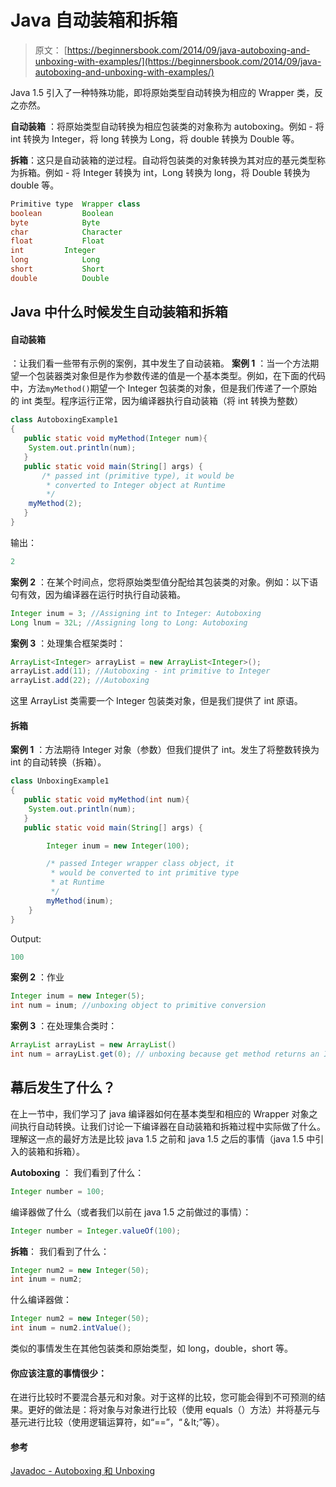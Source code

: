 # Java 自动装箱和拆箱

> 原文： [https://beginnersbook.com/2014/09/java-autoboxing-and-unboxing-with-examples/](https://beginnersbook.com/2014/09/java-autoboxing-and-unboxing-with-examples/)

Java 1.5 引入了一种特殊功能，即将原始类型自动转换为相应的 Wrapper 类，反之亦然。

**自动装箱** ：将原始类型自动转换为相应包装类的对象称为 autoboxing。例如 - 将 int 转换为 Integer，将 long 转换为 Long，将 double 转换为 Double 等。

**拆箱**：这只是自动装箱的逆过程。自动将包装类的对象转换为其对应的基元类型称为拆箱。例如 - 将 Integer 转换为 int，Long 转换为 long，将 Double 转换为 double 等。

```java
Primitive type	Wrapper class
boolean	        Boolean
byte	        Byte
char	        Character
float	        Float
int	        Integer
long	        Long
short	        Short
double	        Double
```

## Java 中什么时候发生自动装箱和拆箱

#### 自动装箱

：让我们看一些带有示例的案例，其中发生了自动装箱。
**案例 1** ：当一个方法期望一个包装器类对象但是作为参数传递的值是一个基本类型。例如，在下面的代码中，方法`myMethod()`期望一个 Integer 包装类的对象，但是我们传递了一个原始的 int 类型。程序运行正常，因为编译器执行自动装箱（将 int 转换为整数）

```java
class AutoboxingExample1
{
   public static void myMethod(Integer num){
	System.out.println(num);
   }
   public static void main(String[] args) {
       /* passed int (primitive type), it would be 
        * converted to Integer object at Runtime
        */
   	myMethod(2);
   }
}
```

输出：

```java
2
```

**案例 2** ：在某个时间点，您将原始类型值分配给其包装类的对象。例如：以下语句有效，因为编译器在运行时执行自动装箱。

```java
Integer inum = 3; //Assigning int to Integer: Autoboxing
Long lnum = 32L; //Assigning long to Long: Autoboxing
```

**案例 3** ：处理集合框架类时：

```java
ArrayList<Integer> arrayList = new ArrayList<Integer>();
arrayList.add(11); //Autoboxing - int primitive to Integer
arrayList.add(22); //Autoboxing

```

这里 ArrayList 类需要一个 Integer 包装类对象，但是我们提供了 int 原语。

#### 拆箱

**案例 1** ：方法期待 Integer 对象（参数）但我们提供了 int。发生了将整数转换为 int 的自动转换（拆箱）。

```java
class UnboxingExample1
{
   public static void myMethod(int num){
	System.out.println(num);
   }
   public static void main(String[] args) {

    	Integer inum = new Integer(100);

        /* passed Integer wrapper class object, it 
         * would be converted to int primitive type 
         * at Runtime
         */
    	myMethod(inum);
    }
}
```

Output:

```java
100
```

**案例 2** ：作业

```java
Integer inum = new Integer(5);
int num = inum; //unboxing object to primitive conversion
```

**案例 3** ：在处理集合类时：

```java
ArrayList arrayList = new ArrayList()
int num = arrayList.get(0); // unboxing because get method returns an Integer object

```

## 幕后发生了什么？

在上一节中，我们学习了 java 编译器如何在基本类型和相应的 Wrapper 对象之间执行自动转换。让我们讨论一下编译器在自动装箱和拆箱过程中实际做了什么。理解这一点的最好方法是比较 java 1.5 之前和 java 1.5 之后的事情（java 1.5 中引入的装箱和拆箱）。

**Autoboxing** ：
我们看到了什么：

```java
Integer number = 100;
```

编译器做了什么（或者我们以前在 java 1.5 之前做过的事情）：

```java
Integer number = Integer.valueOf(100);
```

**拆箱**：
我们看到了什么：

```java
Integer num2 = new Integer(50);
int inum = num2;
```

什么编译器做：

```java
Integer num2 = new Integer(50);
int inum = num2.intValue();
```

类似的事情发生在其他包装类和原始类型，如 long，double，short 等。

#### 你应该注意的事情很少：

在进行比较时不要混合基元和对象。对于这样的比较，您可能会得到不可预测的结果。更好的做法是：将对象与对象进行比较（使用 equals（）方法）并将基元与基元进行比较（使用逻辑运算符，如“==”，“＆lt;”等）。

#### 参考

[Javadoc - Autoboxing 和 Unboxing](https://docs.oracle.com/javase/tutorial/java/data/autoboxing.html)